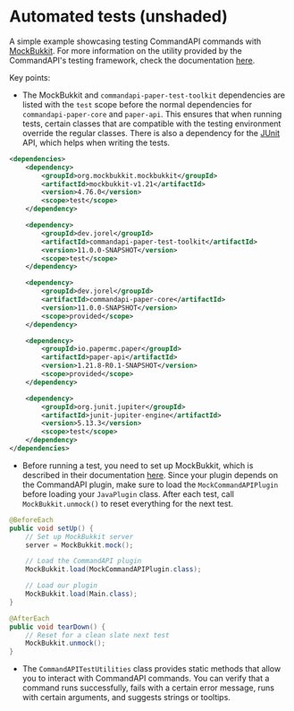 # Automated tests (unshaded)

A simple example showcasing testing CommandAPI commands with [MockBukkit](https://github.com/MockBukkit/MockBukkit). For more information on the utility provided by the CommandAPI's testing framework, check the documentation [here](https://docs.commandapi.dev/test/intro).

Key points:

- The MockBukkit and `commandapi-paper-test-toolkit` dependencies are listed with the `test` scope before the normal dependencies for `commandapi-paper-core` and `paper-api`. This ensures that when running tests, certain classes that are compatible with the testing environment override the regular classes. There is also a dependency for the [JUnit](https://junit.org/junit5/) API, which helps when writing the tests.

```xml
<dependencies>
	<dependency>
		<groupId>org.mockbukkit.mockbukkit</groupId>
		<artifactId>mockbukkit-v1.21</artifactId>
		<version>4.76.0</version>
		<scope>test</scope>
	</dependency>

	<dependency>
		<groupId>dev.jorel</groupId>
		<artifactId>commandapi-paper-test-toolkit</artifactId>
		<version>11.0.0-SNAPSHOT</version>
		<scope>test</scope>
	</dependency>

	<dependency>
		<groupId>dev.jorel</groupId>
		<artifactId>commandapi-paper-core</artifactId>
		<version>11.0.0-SNAPSHOT</version>
		<scope>provided</scope>
	</dependency>

	<dependency>
		<groupId>io.papermc.paper</groupId>
		<artifactId>paper-api</artifactId>
		<version>1.21.8-R0.1-SNAPSHOT</version>
		<scope>provided</scope>
	</dependency>

	<dependency>
		<groupId>org.junit.jupiter</groupId>
		<artifactId>junit-jupiter-engine</artifactId>
		<version>5.13.3</version>
		<scope>test</scope>
	</dependency>
</dependencies>
```

- Before running a test, you need to set up MockBukkit, which is described in their documentation [here](https://mockbukkit.readthedocs.io/en/latest/first_tests.html#creating-the-test-class). Since your plugin depends on the CommandAPI plugin, make sure to load the `MockCommandAPIPlugin` before loading your `JavaPlugin` class. After each test, call `MockBukkit.unmock()` to reset everything for the next test.

```java
@BeforeEach
public void setUp() {
	// Set up MockBukkit server
	server = MockBukkit.mock();

	// Load the CommandAPI plugin
	MockBukkit.load(MockCommandAPIPlugin.class);

	// Load our plugin
	MockBukkit.load(Main.class);
}

@AfterEach
public void tearDown() {
	// Reset for a clean slate next test
	MockBukkit.unmock();
}
```

- The `CommandAPITestUtilities` class provides static methods that allow you to interact with CommandAPI commands. You can verify that a command runs successfully, fails with a certain error message, runs with certain arguments, and suggests strings or tooltips.
